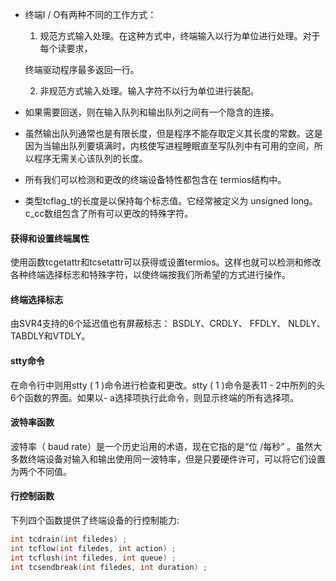 * 终端I / O有两种不同的工作方式：

  1. 规范方式输入处理。在这种方式中，终端输入以行为单位进行处理。对于每个读要求，

  终端驱动程序最多返回一行。

  2. 非规范方式输入处理。输入字符不以行为单位进行装配。

* 如果需要回送，则在输入队列和输出队列之间有一个隐含的连接。

* 虽然输出队列通常也是有限长度，但是程序不能存取定义其长度的常数。这是因为当输出队列要填满时，内核使写进程睡眠直至写队列中有可用的空间，所以程序无需关心该队列的长度。

* 所有我们可以检测和更改的终端设备特性都包含在 termios结构中。

* 类型tcflag_t的长度是以保持每个标志值。它经常被定义为 unsigned long。c_cc数组包含了所有可以更改的特殊字符。 

#### 获得和设置终端属性

使用函数tcgetattr和tcsetattr可以获得或设置termios。这样也就可以检测和修改各种终端选择标志和特殊字符，以使终端按我们所希望的方式进行操作。

#### 终端选择标志

由SVR4支持的6个延迟值也有屏蔽标志： BSDLY、CRDLY、 FFDLY、 NLDLY、 TABDLY和VTDLY。

#### stty命令

在命令行中则用stty ( 1 )命令进行检查和更改。stty ( 1 )命令是表11 - 2中所列的头6个函数的界面。如果以- a选择项执行此命令，则显示终端的所有选择项。

#### 波特率函数

波特率（ baud rate）是一个历史沿用的术语，现在它指的是“位 /每秒” 。虽然大多数终端设备对输入和输出使用同一波特率，但是只要硬件许可，可以将它们设置为两个不同值。

#### 行控制函数

下列四个函数提供了终端设备的行控制能力:

```c
int tcdrain(int filedes) ;
int tcflow(int filedes, int action) ;
int tcflush(int filedes, int queue) ;
int tcsendbreak(int filedes, int duration) ;
```

